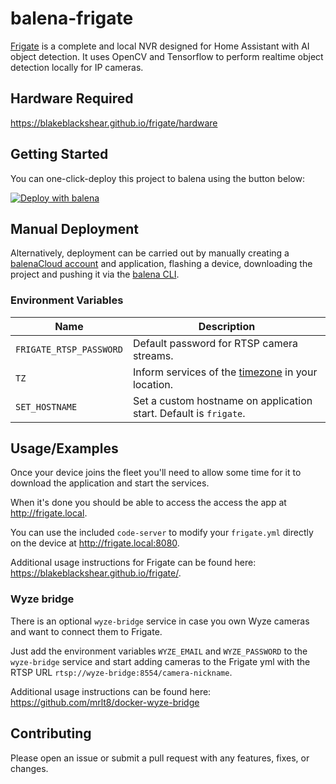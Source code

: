 # balena-frigate

[Frigate](https://blakeblackshear.github.io/frigate/) is a complete and local NVR designed for Home Assistant with AI object detection.
It uses OpenCV and Tensorflow to perform realtime object detection locally for IP cameras.

## Hardware Required

<https://blakeblackshear.github.io/frigate/hardware>

## Getting Started

You can one-click-deploy this project to balena using the button below:

[![Deploy with balena](https://balena.io/deploy.svg)](https://dashboard.balena-cloud.com/deploy?repoUrl=https://github.com/klutchell/balena-frigate)

## Manual Deployment

Alternatively, deployment can be carried out by manually creating a [balenaCloud account](https://dashboard.balena-cloud.com) and application,
flashing a device, downloading the project and pushing it via the [balena CLI](https://github.com/balena-io/balena-cli).

### Environment Variables

| Name                    | Description                                                                                                       |
| ----------------------- | ----------------------------------------------------------------------------------------------------------------- |
| `FRIGATE_RTSP_PASSWORD` | Default password for RTSP camera streams.                                                                         |
| `TZ`                    | Inform services of the [timezone](https://en.wikipedia.org/wiki/List_of_tz_database_time_zones) in your location. |
| `SET_HOSTNAME`          | Set a custom hostname on application start. Default is `frigate`.                                                 |

## Usage/Examples

Once your device joins the fleet you'll need to allow some time for it to download the application and start the services.

When it's done you should be able to access the access the app at <http://frigate.local>.

You can use the included `code-server` to modify your `frigate.yml` directly on the device at <http://frigate.local:8080>.

Additional usage instructions for Frigate can be found here: <https://blakeblackshear.github.io/frigate/>.

### Wyze bridge

There is an optional `wyze-bridge` service in case you own Wyze cameras and want to connect them to Frigate.

Just add the environment variables `WYZE_EMAIL` and `WYZE_PASSWORD` to the `wyze-bridge` service and
start adding cameras to the Frigate yml with the RTSP URL `rtsp://wyze-bridge:8554/camera-nickname`.

Additional usage instructions can be found here: <https://github.com/mrlt8/docker-wyze-bridge>

## Contributing

Please open an issue or submit a pull request with any features, fixes, or changes.
